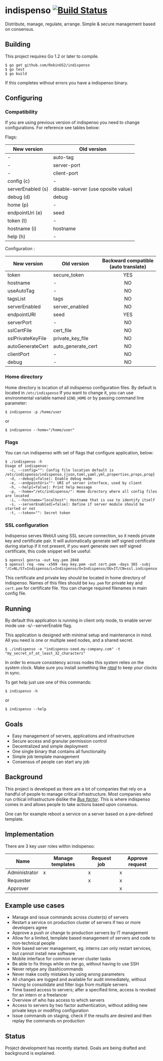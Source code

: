 indispenso [![Build Status](https://travis-ci.org/RobinUS2/indispenso.svg?branch=master)](https://travis-ci.org/RobinUS2/indispenso)
========

Distribute, manage, regulate, arrange. Simple &amp; secure management based on consensus.

## Building
This project requires Go 1.2 or later to compile. 

	$ go get github.com/RobinUS2/indispenso
	$ go test
	$ go build

If this completes without errors you have a indispenso binary.

## Configuring

### Compatibility

If you are using previous version of indispenso you need to change configurations. For reference see tables below:

Flags:

 New version  | Old version
------------- | -------------
 - | auto-tag
 - | server-port
 - | client-port
config  (c) | -
serverEnabled (s)  | disable-server (use oposite value)
debug (d) | debug
home (p) | -
endpointUri (e) | seed
token (t) | -
hostname (i) | hostname
help (h) | -

Configuration :

 New version  | Old version   | Backward compatible<br />(auto translate)
------------- | ------------- | :---------------------:
 token  | secure_token | YES
 hostname | - | NO
 useAutoTag | - | NO
 tagsList | tags | NO
 serverEnabled | server_enabled | NO
 endpointURI | seed | YES
 serverPort | - | NO
 sslCertFile | cert_file | NO
 sslPrivateKeyFile | private_key_file | NO
 autoGenerateCert | auto_generate_cert | NO
 clientPort | - | NO
 debug | - | NO


### Home directory

Home directory is location of all indispenso configuration files. By default is located in ```/etc/indispenso```
If you want to change it, you can use environmental variable named ```$IND_HOME``` or by passing command line parameter:
 
    $ indispenso -p /home/user
    
or
    
    $ indispenso --home="/home/user"


### Flags

You can run indispenso with set of flags that configure application, below:

    $ ./indispenso -h
    Usage of indispenso:
      -c, --config="": Config file location default is /etc/indispenso/indispenso.{json,toml,yaml,yml,properties,props,prop}
      -d, --debug[=false]: Enable debug mode
      -e, --endpointUri="": URI of server interface, used by client
      -h, --help[=false]: Print help message
      -p, --home="/etc/indispenso/": Home directory where all config files are located
      -i, --hostname="localhost": Hostname that is use to identify itself
      -s, --serverEnabled[=false]: Define if server module should be started or not
      -t, --token="": Secret token


### SSL configuration

Indispenso serves WebUI using SSL secure connection, so it needs private key and certificate pair. 
It will automatically generate self signed certificate during startup if it not present, 
if you want generate own self signed certificate, this code snippet will be useful:

    $ openssl genrsa -out key.pem 2048
    $ openssl req -new -x509 -key key.pem -out cert.pem -days 365 -subj "/C=NL/ST=Indispenso/L=Indispenso/O=Indispenso/OU=IT/CN=ssl.indispenso.org"

This certificate and private key should be located in home directory of indispenso. Names of this files should be ```key.pem``` 
for private key and ```cert.pem``` for certificate file. You can change required filenames in main config file.

## Running
By default this application is running in client only mode, to enable server mode use -s/--serverEnable flag.

This application is designed with minimal setup and maintenance in mind. All you need is one or multiple seed nodes, and a shared secret.

	$ ./indispenso -e "indispenso-seed.my-company.com" -t "my_secret_of_at_least_32_characters"

In order to ensure consistency across nodes this system relies on the system clock. Make sure you install something like [_ntpd_](http://en.wikipedia.org/wiki/Ntpd) to keep your clocks in sync.

To get help just use one of this commands:
    
    $ indispenso -h
    
or
    
    $ indispenso --help
    

## Goals
- Easy management of servers, applications and infrastructure
- Secure access and granular permission control
- Decentralized and simple deployment
- One single binary that contains all functionality
- Simple job template management
- Consensus of people can start any job

## Background
This project is developed as there are a lot of companies that rely on a handful of people to manage critical infrastructure.
Most companies who run critical infrastructure dislike the [_Bus factor_](http://en.wikipedia.org/wiki/Bus_factor).
This is where indispenso comes in and allows people to take actions based upon consenus. 

One can for example reboot a service on a server based on a pre-defined template.

## Implementation
There are 3 key user roles within indispenso:

| Name | Manage templates | Request job | Approve request |
|------|------------------|-------------|-----------------|
| Administrator | x | x | x |
| Requester |  | x | x |
| Approver |  |  | x |

## Example use cases
- Manage and issue commands across cluster(s) of servers
- Restart a service on production cluster of servers if two or more developers agree
- Approve a push or change to production servers by IT management
- Allow for a limited, template based management of servers and code to non-technical people
- Role based server management, eg. interns can only restart services, but cannot install new software
- Mobile interface for common server cluster tasks
- Be able to fix things while on the go, without having to use SSH
- Never retype any (bash)commands
- Never make costly mistakes by using wrong parameters
- All changes are logged and available for audit immediately, without having to consolidate and filter logs from multiple servers
- Time based access to servers; after a specified time, access is revoked for an intern or a freelancer
- Overview of who has access to which servers
- Access to servers by two factor authentication, without adding new private keys or modifing configuration
- Issue commands on staging, check if the results are desired and then replay the commands on production

## Status
Project development has recently started. Goals are being drafted and background is explained.
